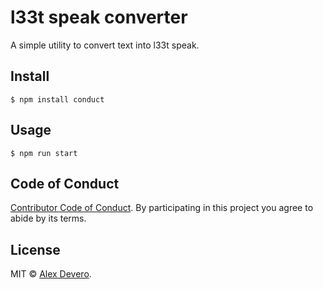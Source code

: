 # l33t speak converter

A simple utility to convert text into l33t speak.

## Install
```
$ npm install conduct
```

## Usage
```
$ npm run start
```

## Code of Conduct

[Contributor Code of Conduct](code-of-conduct.md). By participating in this project you agree to abide by its terms.

## License

MIT © [Alex Devero](https://alexdevero.com).
